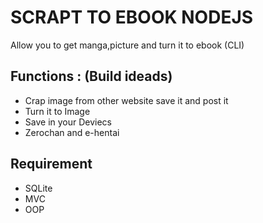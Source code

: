 # SCRAPT TO EBOOK NODEJS
Allow you to get manga,picture and turn it to ebook (CLI)

## Functions : (Build ideads)
- Crap image from other website save it and post it
- Turn it to Image 
- Save in your Deviecs
- Zerochan and e-hentai 
## Requirement 
- SQLite
- MVC
- OOP